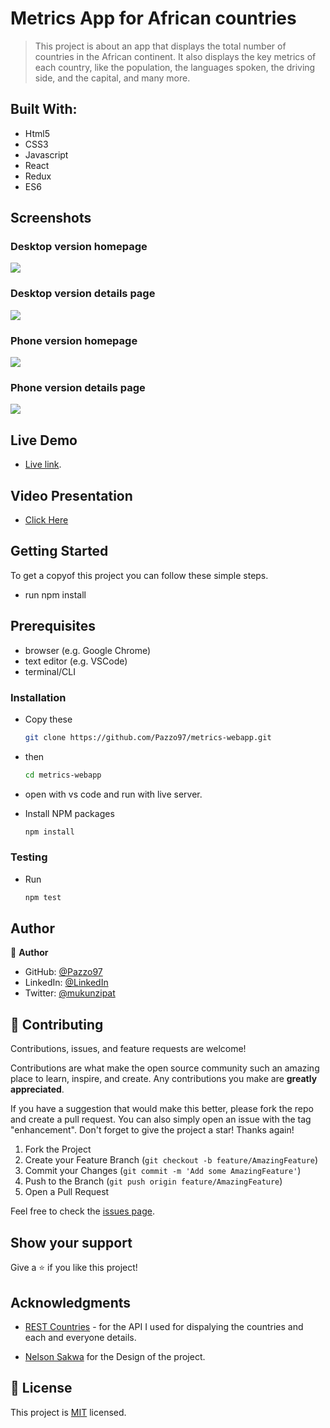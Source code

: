 # Metrics App for African countries

> This project is about an app that displays the total number of countries in the African continent. It also displays the key metrics of each country, like the population, the languages spoken, the driving side, and the capital, and many more.

## Built With:

- Html5
- CSS3
- Javascript
- React
- Redux
- ES6

## Screenshots

### Desktop version homepage
<img src='src/images/desktop.homepage.png'>

### Desktop version details page
<img src='src/images/desktop.details.png'>

### Phone version homepage
<img src='src/images/phone.homepage.png'>

### Phone version details page
<img src='src/images/phone.details.png'>


## Live Demo

- [Live link](https://african-countries.herokuapp.com/).

## Video Presentation

- [Click Here](https://www.loom.com/share/6bbd3ad6acb843c4a517d345e0bcbc97)

## Getting Started

To get a copyof this project you can follow these simple steps.

- run npm install

## Prerequisites

- browser (e.g. Google Chrome)
- text editor (e.g. VSCode)
- terminal/CLI

### Installation

- Copy these

  ```sh
  git clone https://github.com/Pazzo97/metrics-webapp.git

  ```

- then

  ```sh
  cd metrics-webapp

  ```

- open with vs code and run with live server.
- Install NPM packages
  ```sh
  npm install
  ```

### Testing

- Run
  ```sh
  npm test
  ```

## Author

👤 **Author**

- GitHub: [@Pazzo97](https://github.com/Pazzo97)
- LinkedIn: [@LinkedIn](https://www.linkedin.com/in/patrick-mukunzi-8389861a9/)
- Twitter: [@mukunzipat](https://twitter.com/mukunzipat)


## 🤝 Contributing

Contributions, issues, and feature requests are welcome!

Contributions are what make the open source community such an amazing place to learn, inspire, and create. Any contributions you make are **greatly appreciated**.

If you have a suggestion that would make this better, please fork the repo and create a pull request. You can also simply open an issue with the tag "enhancement".
Don't forget to give the project a star! Thanks again!

1. Fork the Project
2. Create your Feature Branch (`git checkout -b feature/AmazingFeature`)
3. Commit your Changes (`git commit -m 'Add some AmazingFeature'`)
4. Push to the Branch (`git push origin feature/AmazingFeature`)
5. Open a Pull Request

Feel free to check the [issues page](https://github.com/Pazzo97/metrics-webapp/issues).

## Show your support

Give a ⭐️ if you like this project!

## Acknowledgments

- [REST Countries](https://restcountries.com/v3.1/all) - for the API I used for dispalying the countries and each and everyone details.

- [Nelson Sakwa](https://www.behance.net/gallery/31579789/Ballhead-App-(Free-PSDs)) for the Design of the project.

## 📝 License

This project is [MIT](LICENSE) licensed.
